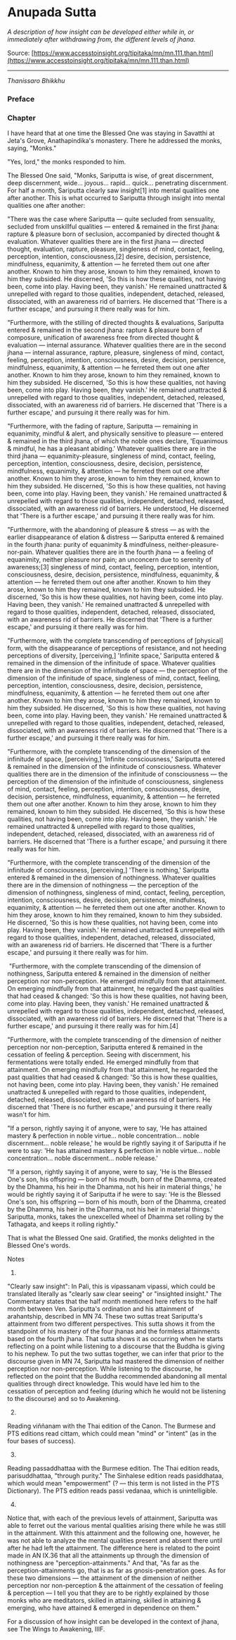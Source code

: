 # Anupada Sutta

*A description of how insight can be developed either while in, or immediately after withdrawing from, the different levels of jhana.*

Source: [https://www.accesstoinsight.org/tipitaka/mn/mn.111.than.html](https://www.accesstoinsight.org/tipitaka/mn/mn.111.than.html)

---

*Thanissaro Bhikkhu*

### Preface

### Chapter

I have heard that at one time the Blessed One was staying in Savatthi at Jeta's Grove, Anathapindika's monastery. There he addressed the monks, saying, "Monks."

"Yes, lord," the monks responded to him.

The Blessed One said, "Monks, Sariputta is wise, of great discernment, deep discernment, wide... joyous... rapid... quick... penetrating discernment. For half a month, Sariputta clearly saw insight[1] into mental qualities one after another. This is what occurred to Sariputta through insight into mental qualities one after another:

"There was the case where Sariputta — quite secluded from sensuality, secluded from unskillful qualities — entered & remained in the first jhana: rapture & pleasure born of seclusion, accompanied by directed thought & evaluation. Whatever qualities there are in the first jhana — directed thought, evaluation, rapture, pleasure, singleness of mind, contact, feeling, perception, intention, consciousness,[2] desire, decision, persistence, mindfulness, equanimity, & attention — he ferreted them out one after another. Known to him they arose, known to him they remained, known to him they subsided. He discerned, 'So this is how these qualities, not having been, come into play. Having been, they vanish.' He remained unattracted & unrepelled with regard to those qualities, independent, detached, released, dissociated, with an awareness rid of barriers. He discerned that 'There is a further escape,' and pursuing it there really was for him.

"Furthermore, with the stilling of directed thoughts & evaluations, Sariputta entered & remained in the second jhana: rapture & pleasure born of composure, unification of awareness free from directed thought & evaluation — internal assurance. Whatever qualities there are in the second jhana — internal assurance, rapture, pleasure, singleness of mind, contact, feeling, perception, intention, consciousness, desire, decision, persistence, mindfulness, equanimity, & attention — he ferreted them out one after another. Known to him they arose, known to him they remained, known to him they subsided. He discerned, 'So this is how these qualities, not having been, come into play. Having been, they vanish.' He remained unattracted & unrepelled with regard to those qualities, independent, detached, released, dissociated, with an awareness rid of barriers. He discerned that 'There is a further escape,' and pursuing it there really was for him.

"Furthermore, with the fading of rapture, Sariputta — remaining in equanimity, mindful & alert, and physically sensitive to pleasure — entered & remained in the third jhana, of which the noble ones declare, 'Equanimous & mindful, he has a pleasant abiding.' Whatever qualities there are in the third jhana — equanimity-pleasure, singleness of mind, contact, feeling, perception, intention, consciousness, desire, decision, persistence, mindfulness, equanimity, & attention — he ferreted them out one after another. Known to him they arose, known to him they remained, known to him they subsided. He discerned, 'So this is how these qualities, not having been, come into play. Having been, they vanish.' He remained unattracted & unrepelled with regard to those qualities, independent, detached, released, dissociated, with an awareness rid of barriers. He understood, He discerned that 'There is a further escape,' and pursuing it there really was for him.

"Furthermore, with the abandoning of pleasure & stress — as with the earlier disappearance of elation & distress — Sariputta entered & remained in the fourth jhana: purity of equanimity & mindfulness, neither-pleasure-nor-pain. Whatever qualities there are in the fourth jhana — a feeling of equanimity, neither pleasure nor pain; an unconcern due to serenity of awareness;[3] singleness of mind, contact, feeling, perception, intention, consciousness, desire, decision, persistence, mindfulness, equanimity, & attention — he ferreted them out one after another. Known to him they arose, known to him they remained, known to him they subsided. He discerned, 'So this is how these qualities, not having been, come into play. Having been, they vanish.' He remained unattracted & unrepelled with regard to those qualities, independent, detached, released, dissociated, with an awareness rid of barriers. He discerned that 'There is a further escape,' and pursuing it there really was for him.

"Furthermore, with the complete transcending of perceptions of [physical] form, with the disappearance of perceptions of resistance, and not heeding perceptions of diversity, [perceiving,] 'Infinite space,' Sariputta entered & remained in the dimension of the infinitude of space. Whatever qualities there are in the dimension of the infinitude of space  — the perception of the dimension of the infinitude of space, singleness of mind, contact, feeling, perception, intention, consciousness, desire, decision, persistence, mindfulness, equanimity, & attention — he ferreted them out one after another. Known to him they arose, known to him they remained, known to him they subsided. He discerned, 'So this is how these qualities, not having been, come into play. Having been, they vanish.' He remained unattracted & unrepelled with regard to those qualities, independent, detached, released, dissociated, with an awareness rid of barriers. He discerned that 'There is a further escape,' and pursuing it there really was for him.

"Furthermore, with the complete transcending of the dimension of the infinitude of space, [perceiving,] 'Infinite consciousness,' Sariputta entered & remained in the dimension of the infinitude of consciousness. Whatever qualities there are in the dimension of the infinitude of consciousness  — the perception of the dimension of the infinitude of consciousness, singleness of mind, contact, feeling, perception, intention, consciousness, desire, decision, persistence, mindfulness, equanimity, & attention — he ferreted them out one after another. Known to him they arose, known to him they remained, known to him they subsided. He discerned, 'So this is how these qualities, not having been, come into play. Having been, they vanish.' He remained unattracted & unrepelled with regard to those qualities, independent, detached, released, dissociated, with an awareness rid of barriers. He discerned that 'There is a further escape,' and pursuing it there really was for him.

"Furthermore, with the complete transcending of the dimension of the infinitude of consciousness, [perceiving,] 'There is nothing,' Sariputta entered & remained in the dimension of nothingness. Whatever qualities there are in the dimension of nothingness — the perception of the dimension of nothingness, singleness of mind, contact, feeling, perception, intention, consciousness, desire, decision, persistence, mindfulness, equanimity, & attention — he ferreted them out one after another. Known to him they arose, known to him they remained, known to him they subsided. He discerned, 'So this is how these qualities, not having been, come into play. Having been, they vanish.' He remained unattracted & unrepelled with regard to those qualities, independent, detached, released, dissociated, with an awareness rid of barriers. He discerned that 'There is a further escape,' and pursuing it there really was for him.

 "Furthermore, with the complete transcending of the dimension of nothingness, Sariputta entered & remained in the dimension of neither perception nor non-perception. He emerged mindfully from that attainment. On emerging mindfully from that attainment, he regarded the past qualities that had ceased & changed: 'So this is how these qualities, not having been, come into play. Having been, they vanish.' He remained unattracted & unrepelled with regard to those qualities, independent, detached, released, dissociated, with an awareness rid of barriers. He discerned that 'There is a further escape,' and pursuing it there really was for him.[4]

"Furthermore, with the complete transcending of the dimension of neither perception nor non-perception, Sariputta entered & remained in the cessation of feeling & perception. Seeing with discernment, his fermentations were totally ended. He emerged mindfully from that attainment. On emerging mindfully from that attainment, he regarded the past qualities that had ceased & changed: 'So this is how these qualities, not having been, come into play. Having been, they vanish.' He remained unattracted & unrepelled with regard to those qualities, independent, detached, released, dissociated, with an awareness rid of barriers. He discerned that 'There is no further escape,' and pursuing it there really wasn't for him.

"If a person, rightly saying it of anyone, were to say, 'He has attained mastery & perfection in noble virtue... noble concentration... noble discernment... noble release,' he would be rightly saying it of Sariputta if he were to say: 'He has attained mastery & perfection in noble virtue... noble concentration... noble discernment... noble release.'

"If a person, rightly saying it of anyone, were to say, 'He is the Blessed One's son, his offspring — born of his mouth, born of the Dhamma, created by the Dhamma, his heir in the Dhamma, not his heir in material things,' he would be rightly saying it of Sariputta if he were to say: 'He is the Blessed One's son, his offspring — born of his mouth, born of the Dhamma, created by the Dhamma, his heir in the Dhamma, not his heir in material things.' Sariputta, monks, takes the unexcelled wheel of Dhamma set rolling by the Tathagata, and keeps it rolling rightly."

That is what the Blessed One said. Gratified, the monks delighted in the Blessed One's words.

Notes

1.

 "Clearly saw insight": In Pali, this is vipassanam vipassi, which could be translated literally as "clearly saw clear seeing" or "insighted insight." The Commentary states that the half month mentioned here refers to the half month between Ven. Sariputta's ordination and his attainment of arahantship, described in MN 74. These two suttas treat Sariputta's attainment from two different perspectives. This sutta shows it from the standpoint of his mastery of the four jhanas and the formless attainments based on the fourth jhana. That sutta shows it as occurring when he starts reflecting on a point while listening to a discourse that the Buddha is giving to his nephew. To put the two suttas together, we can infer that prior to the discourse given in MN 74, Sariputta had mastered the dimension of neither perception nor non-perception. While listening to the discourse, he reflected on the point that the Buddha recommended abandoning all mental qualities through direct knowledge. This would have led him to the cessation of perception and feeling (during which he would not be listening to the discourse) and so to Awakening.

2.

Reading viññanam with the Thai edition of the Canon. The Burmese and PTS editions read cittam, which could mean "mind" or "intent" (as in the four bases of success).

3.

Reading passaddhattaa with the Burmese edition. The Thai edition reads, parisuddhattaa, "through purity." The Sinhalese edition reads pasiddhataa, which would mean "empowerment" (? — this term is not listed in the PTS Dictionary). The PTS edition reads passi vedanaa, which is unintelligible.

4.

Notice that, with each of the previous levels of attainment, Sariputta was able to ferret out the various mental qualities arising there while he was still in the attainment. With this attainment and the following one, however, he was not able to analyze the mental qualities present and absent there until after he had left the attainment. The difference here is related to the point made in AN IX.36 that all the attainments up through the dimension of nothingness are "perception-attainments." And that, "As far as the perception-attainments go, that is as far as gnosis-penetration goes. As for these two dimensions — the attainment of the dimension of neither perception nor non-perception & the attainment of the cessation of feeling & perception — I tell you that they are to be rightly explained by those monks who are meditators, skilled in attaining, skilled in attaining & emerging, who have attained & emerged in dependence on them."

For a discussion of how insight can be developed in the context of jhana, see The Wings to Awakening, IIIF.